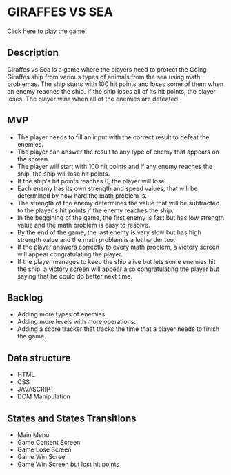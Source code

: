 # GIRAFFES VS SEA

[Click here to play the game!](https://giraffes-vs-sea.netlify.app/)

## Description
Giraffes vs Sea is a game where the players need to protect the Going Giraffes ship from various types of animals from the sea using math problemas. The ship starts with 100 hit points and loses some of them when an enemy reaches the ship. If the ship loses all of its hit points, the player loses. The player wins when all of the enemies are defeated.


## MVP
- The player needs to fill an input with the correct result to defeat the enemies.
- The player can answer the result to any type of enemy that appears on the screen.
- The player will start with 100 hit points and if any enemy reaches the ship, the ship will lose hit points.
- If the ship's hit points reaches 0, the player will lose.
- Each enemy has its own strength and speed values, that will be determined by how hard the math problem is.
- The strength of the enemy determines the value that will be subtracted to the player's hit points if the enemy reaches the ship.
- In the beggining of the game, the first enemy is fast but has low strength value and the math problem is easy to resolve.
- By the end of the game, the last enemy is very slow but has high strength value and the math problem is a lot harder too.
- If the player answers correctly to every math problem, a victory screen will appear congratulating the player.
- If the player manages to keep the ship alive but lets some enemies hit the ship, a victory screen will appear also congratulating the player but saying that he could do better next time.


## Backlog
- Adding more types of enemies.
- Adding more levels with more operations.
- Adding a score tracker that tracks the time that a player needs to finish the game.


## Data structure
- HTML
- CSS
- JAVASCRIPT
- DOM Manipulation


## States and States Transitions
- Main Menu
- Game Content Screen
- Game Lose Screen
- Game Win Screen
- Game Win Screen but lost hit points

